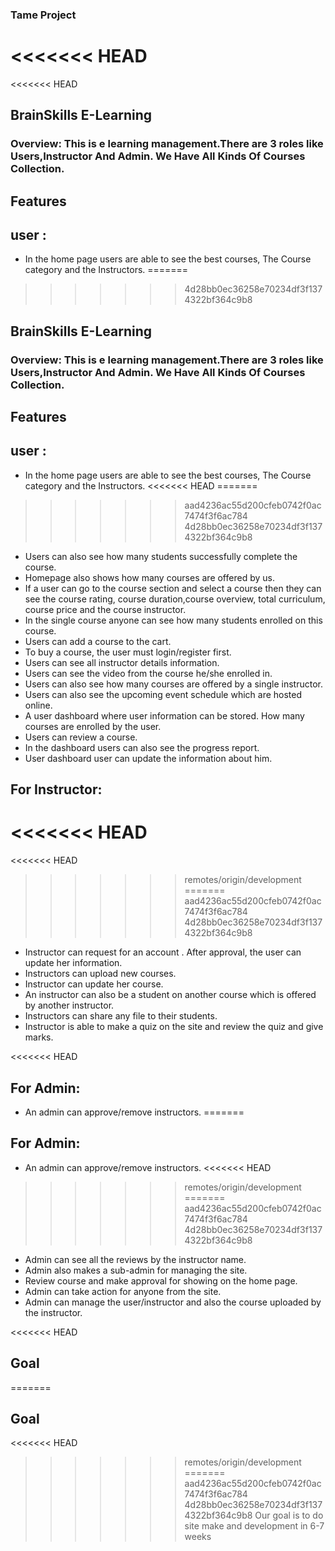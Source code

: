 ### Tame Project
<<<<<<< HEAD
=======
<<<<<<< HEAD
## BrainSkills E-Learning

### Overview: This is e learning management.There are 3 roles like Users,Instructor And Admin. We Have All Kinds Of Courses Collection.
## Features
## user :
- In the home page users are able to see the best courses, The Course category and the Instructors. 
=======
>>>>>>> 4d28bb0ec36258e70234df3f1374322bf364c9b8

## BrainSkills E-Learning

### Overview: This is e learning management.There are 3 roles like Users,Instructor And Admin. We Have All Kinds Of Courses Collection.

## Features

## user :

- In the home page users are able to see the best courses, The Course category and the Instructors.
<<<<<<< HEAD
=======
>>>>>>> aad4236ac55d200cfeb0742f0ac7474f3f6ac784
>>>>>>> 4d28bb0ec36258e70234df3f1374322bf364c9b8
- Users can also see how many students successfully complete the course.
- Homepage also shows how many courses are offered by us.
- If a user can go to the course section and select a course then they can see the course rating, course duration,course overview, total curriculum, course price and the course instructor.
- In the single course anyone can see how many students enrolled on this course.
- Users can add a course to the cart.
- To buy a course, the user must login/register first.
- Users can see all instructor details information.
- Users can see the video from the course he/she enrolled in.
- Users can also see how many courses are offered by a single instructor.
- Users can also see the upcoming event schedule which are hosted online.
- A user dashboard where user information can be stored. How many courses are enrolled by the user.
- Users can review a course.
- In the dashboard users can also see the progress report.
- User dashboard user can update the information about him.

## For Instructor:
<<<<<<< HEAD
=======

<<<<<<< HEAD
>>>>>>> remotes/origin/development
=======
>>>>>>> aad4236ac55d200cfeb0742f0ac7474f3f6ac784
>>>>>>> 4d28bb0ec36258e70234df3f1374322bf364c9b8
- Instructor can request for an account . After approval, the user can update her information.
- Instructors can upload new courses.
- Instructor can update her course.
- An instructor can also be a student on another course which is offered by another instructor.
- Instructors can share any file to their students.
- Instructor is able to make a quiz on the site and review the quiz and give marks.

<<<<<<< HEAD

## For Admin:
- An admin  can approve/remove instructors.
=======
## For Admin:

- An admin can approve/remove instructors.
<<<<<<< HEAD
>>>>>>> remotes/origin/development
=======
>>>>>>> aad4236ac55d200cfeb0742f0ac7474f3f6ac784
>>>>>>> 4d28bb0ec36258e70234df3f1374322bf364c9b8
- Admin can see all the reviews by the instructor name.
- Admin also makes a sub-admin for managing the site.
- Review course and make approval for showing on the home page.
- Admin can take action for anyone from the site.
- Admin can manage the user/instructor and also the course uploaded by the instructor.

<<<<<<< HEAD

## Goal
=======
## Goal

<<<<<<< HEAD
>>>>>>> remotes/origin/development
=======
>>>>>>> aad4236ac55d200cfeb0742f0ac7474f3f6ac784
>>>>>>> 4d28bb0ec36258e70234df3f1374322bf364c9b8
Our goal is to do site make and development in 6-7 weeks
